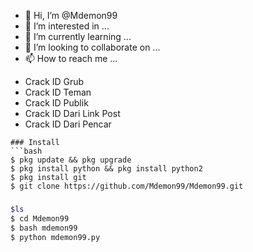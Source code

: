 - 👋 Hi, I’m @Mdemon99
- 👀 I’m interested in ...
- 🌱 I’m currently learning ...
- 💞️ I’m looking to collaborate on ...
- 📫 How to reach me ...




* Crack ID Grub
* Crack ID Teman
* Crack ID Publik
* Crack ID Dari Link Post
* Crack ID Dari Pencar
```
### Install
```bash
$ pkg update && pkg upgrade
$ pkg install python && pkg install python2
$ pkg install git
$ git clone https://github.com/Mdemon99/Mdemon99.git
```
### 
```bash
$ls
$ cd Mdemon99
$ bash mdemon99
$ python mdemon99.py
